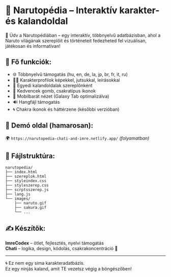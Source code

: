 # 🍥 Narutopédia – Interaktív karakter- és kalandoldal

🎌 Üdv a Narutopédiában – egy interaktív, többnyelvű adatbázisban, ahol a Naruto világának szereplőit és történeteit fedezheted fel vizuálisan, játékosan és informatívan!

## 💫 Fő funkciók:

- 🌐 Többnyelvű támogatás (hu, en, de, la, jp, br, fr, it, ru)
- 🧑‍🎤 Karakterprofilok képekkel, jutsukkal, leírásokkal
- 🧭 Egyedi kalandoldalak szereplőnként
- 🎴 Kedvencek gomb, csakratípus ikonok
- 📱 Mobilbarát nézet (Galaxy Tab optimalizálva)
- 🔊 Hangfájl támogatás
- 🌀 Chakra ikonok és háttérzene (későbbi verzióban)

## 🚀 Demó oldal (hamarosan):
🌍 `https://narutopedia-chati-and-imre.netlify.app/` *(folyamatban)*

## 📂 Fájlstruktúra:

```
narutopedia/
├── index.html
├── szereplok.html
├── styleindex.css
├── styleszerep.css
├── scrptsszerep.js
├── lang.js
└── images/
    ├── naruto.gif
    ├── sakura.gif
    └── ...
```

## ✍️ Készítők:
**ImreCodex** – ötlet, fejlesztés, nyelvi támogatás  
**Chati** – logika, design, kódolás, csakrakoncentráció 💫

---

🌀 Ez nem egy sima karakteradatbázis.  
Ez egy ninjás kaland, amit TE vezetsz végig a böngészőben!